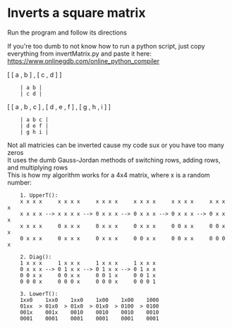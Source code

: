 # Inverts a square matrix

Run the program and follow its directions<br/>

If you're too dumb to not know how to run a python script, just copy everything from invertMatrix.py and paste it here: https://www.onlinegdb.com/online_python_compiler

[ [ a , b ] , [ c , d ] ]

        | a b |
        | c d |

[ [ a , b , c ] , [ d , e , f ] , [ g , h , i ] ]

        | a b c |
        | d e f |
        | g h i |


Not all matricies can be inverted cause my code sux or you have too many zeros<br/>
It uses the dumb Gauss-Jordan methods of switching rows, adding rows, and multiplying rows<br/>
This is how my algorithm works for a 4x4 matrix, where x is a random number:

        
        1. UpperT():
        x x x x     x x x x     x x x x     x x x x     x x x x     x x x x
        x x x x --> x x x x --> 0 x x x --> 0 x x x --> 0 x x x --> 0 x x x
        x x x x     0 x x x     0 x x x     0 x x x     0 0 x x     0 0 x x 
        0 x x x     0 x x x     0 x x x     0 0 x x     0 0 x x     0 0 0 x
        
        2. Diag():
        1 x x x     1 x x x     1 x x x     1 x x x 
        0 x x x --> 0 1 x x --> 0 1 x x --> 0 1 x x
        0 0 x x     0 0 x x     0 0 1 x     0 0 1 x
        0 0 0 x     0 0 0 x     0 0 0 x     0 0 0 1
        
        3. LowerT():
        1xx0    1xx0    1xx0    1x00    1x00    1000
        01xx  > 01x0  > 01x0  > 01x0  > 0100  > 0100
        001x    001x    0010    0010    0010    0010
        0001    0001    0001    0001    0001    0001
